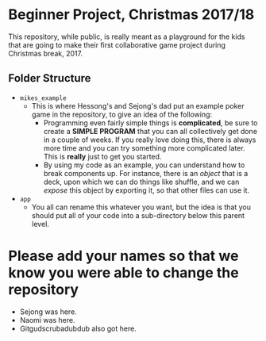 # Beginner Project, Christmas 2017/18

This repository, while public, is really meant as a playground for the kids that are going to make their first collaborative game project during Christmas break, 2017.

## Folder Structure

 - `mikes_example`
   - This is where Hessong's and Sejong's dad put an example poker game in the repository, to give an idea of the following:
       - Programming even fairly simple things is **complicated**, be sure to create a **SIMPLE PROGRAM** that you can all collectively get done in a couple of weeks.  If you really love doing this, there is always more time and you can try something more complicated later.  This is **really** just to get you started.
       - By using my code as an example, you can understand how to break components up.  For instance, there is an *object* that is a deck, upon which we can do things like shuffle, and we can *expose* this object by exporting it, so that other files can use it.
 - `app`
   - You all can rename this whatever you want, but the idea is that you should put all of your code into a sub-directory below this parent level.

# Please add your names so that we know you were able to change the repository

 - Sejong was here.
 - Naomi was here.
 - Gitgudscrubadubdub also got here.

